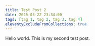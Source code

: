 ```yaml
---
title: Test Post 2
date: 2025-03-22 23:34:00
tags: [tag 1, tag 2, tag 3, tag 4]
eleventyExcludeFromCollections: true
---
```


Hello world. This is my second test post.
